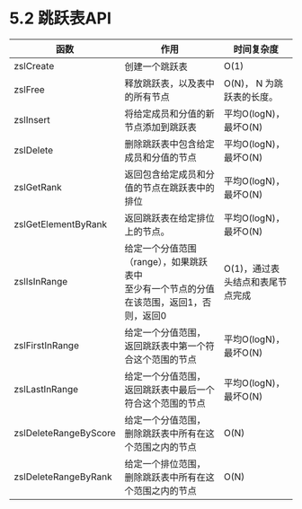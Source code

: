 # 5.2 跳跃表API

|函数|作用|时间复杂度|
| -----------------------| ---------------------------------------------------------------------------------------------| ----------------------------------|
|zslCreate|创建一个跳跃表|O(1)|
|zslFree|释放跳跃表，以及表中的所有节点|O(N)， N 为跳跃表的长度。|
|zslInsert|将给定成员和分值的新节点添加到跳跃表|平均O(logN)，最坏O(N)|
|zslDelete|删除跳跃表中包含给定成员和分值的节点|平均O(logN)，最坏O(N)|
|zslGetRank|返回包含给定成员和分值的节点在跳跃表中的排位|平均O(logN)，最坏O(N)|
|zslGetElementByRank|返回跳跃表在给定排位上的节点。|平均O(logN)，最坏O(N)|
|zslIsInRange|给定一个分值范围（range），如果跳跃表中<br />至少有一个节点的分值在该范围，返回1，否则，返回0<br />|O(1)，通过表头结点和表尾节点完成|
|zslFirstInRange|给定一个分值范围， 返回跳跃表中第一个符合这个范围的节点|平均O(logN)，最坏O(N)|
|zslLastInRange|给定一个分值范围， 返回跳跃表中最后一个符合这个范围的节点|平均O(logN)，最坏O(N)|
|zslDeleteRangeByScore|给定一个分值范围， 删除跳跃表中所有在这个范围之内的节点|O(N)|
|zslDeleteRangeByRank|给定一个排位范围， 删除跳跃表中所有在这个范围之内的节点|O(N)|
